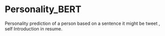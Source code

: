 # Personality_BERT
Personality prediction of a person based on a sentence it might be tweet , self Introduction in resume.
